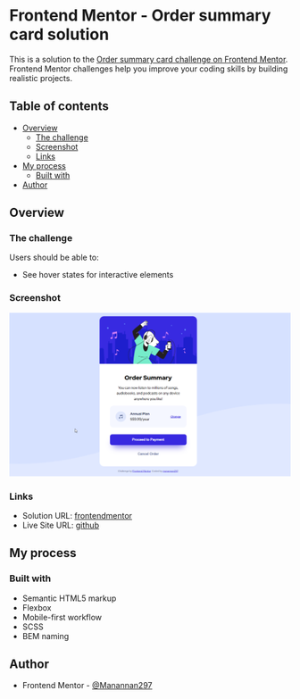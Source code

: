 # Frontend Mentor - Order summary card solution

This is a solution to the [Order summary card challenge on Frontend Mentor](https://www.frontendmentor.io/challenges/order-summary-component-QlPmajDUj). Frontend Mentor challenges help you improve your coding skills by building realistic projects.

## Table of contents

- [Overview](#overview)
  - [The challenge](#the-challenge)
  - [Screenshot](#screenshot)
  - [Links](#links)
- [My process](#my-process)
  - [Built with](#built-with)
- [Author](#author)

## Overview

### The challenge

Users should be able to:

- See hover states for interactive elements

### Screenshot

![](./screenshot.png)

### Links

- Solution URL: [frontendmentor](https://www.frontendmentor.io/solutions/order-summary-component-DhYVvPFHfl)
- Live Site URL: [github](https://manannan297.github.io/fm-order-summary-component/)

## My process

### Built with

- Semantic HTML5 markup
- Flexbox
- Mobile-first workflow
- SCSS
- BEM naming

## Author

- Frontend Mentor - [@Manannan297](https://www.frontendmentor.io/profile/Manannan297)
